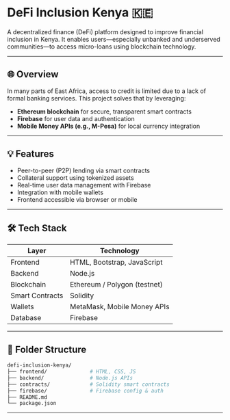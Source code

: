 # DeFi Inclusion Kenya 🇰🇪

A decentralized finance (DeFi) platform designed to improve financial inclusion in Kenya. It enables users—especially unbanked and underserved communities—to access micro-loans using blockchain technology.

---

## 🌐 Overview

In many parts of East Africa, access to credit is limited due to a lack of formal banking services. This project solves that by leveraging:
- **Ethereum blockchain** for secure, transparent smart contracts
- **Firebase** for user data and authentication
- **Mobile Money APIs (e.g., M-Pesa)** for local currency integration

---

## 💡 Features

- Peer-to-peer (P2P) lending via smart contracts
- Collateral support using tokenized assets
- Real-time user data management with Firebase
- Integration with mobile wallets
- Frontend accessible via browser or mobile

---

## 🛠 Tech Stack

| Layer       | Technology                          |
|-------------|-------------------------------------|
| Frontend    | HTML, Bootstrap, JavaScript         |
| Backend     | Node.js                             |
| Blockchain  | Ethereum / Polygon (testnet)        |
| Smart Contracts | Solidity                        |
| Wallets     | MetaMask, Mobile Money APIs         |
| Database    | Firebase                            |

---

## 📁 Folder Structure

```bash
defi-inclusion-kenya/
├── frontend/              # HTML, CSS, JS
├── backend/               # Node.js APIs
├── contracts/             # Solidity smart contracts
├── firebase/              # Firebase config & auth
├── README.md
└── package.json
```

---


